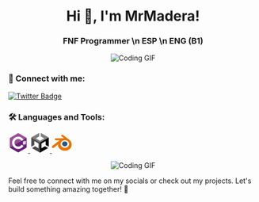<h1 align="center">Hi 👋, I'm MrMadera!</h1>
<h3 align="center">FNF Programmer \n ESP \n ENG (B1)</h3>
<p align="center">
  <img src="https://media.giphy.com/media/l0HlVQ4GHe9G8DzRS/giphy.gif" width="300" height="150" alt="Coding GIF">
</p>
<h3 align="left">🔗 Connect with me:</h3>
<p align="left">
  <a href="https://twitter.com/MrMadera625" target="_blank">
    <img src="https://img.shields.io/badge/Twitter-1DA1F2?style=for-the-badge&logo=twitter&logoColor=white" alt="Twitter Badge"/>
  </a>
</p>
<h3 align="left">🛠️ Languages and Tools:</h3>
<p align="left"> 
  <a href="https://docs.microsoft.com/en-us/dotnet/csharp/" target="_blank" rel="noreferrer"> 
    <img src="https://raw.githubusercontent.com/devicons/devicon/master/icons/csharp/csharp-original.svg" alt="C#" width="40" height="40"/> 
  </a>
  <a href="https://unity.com/" target="_blank" rel="noreferrer"> 
    <img src="https://raw.githubusercontent.com/devicons/devicon/master/icons/unity/unity-original.svg" alt="Unity" width="40" height="40"/>
  </a>
  <a href="https://www.blender.org/" target="_blank" rel="noreferrer"> 
    <img src="https://raw.githubusercontent.com/devicons/devicon/master/icons/blender/blender-original.svg" alt="Blender" width="40" height="40"/>
  </a>
</p>
<p align="center">
  <img src="https://media.giphy.com/media/fwbzI2kV3Qrlpkh59e/giphy.gif" width="200" height="100" alt="Coding GIF">
</p>
Feel free to connect with me on my socials or check out my projects. Let's build something amazing together! 🚀
